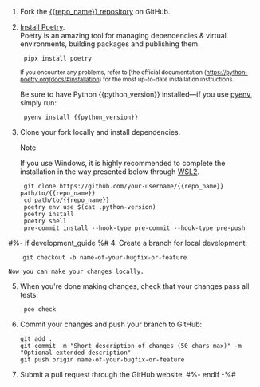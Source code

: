 1. Fork the [{{repo_name}} repository]({{repo_url}}) on GitHub.

2. [Install Poetry](https://python-poetry.org/docs/#installation).<br/>
Poetry is an amazing tool for managing dependencies & virtual environments, building packages and publishing them.

        pipx install poetry

   <sub>If you encounter any problems, refer to [the official documentation (https://python-poetry.org/docs/#installation) for the most up-to-date installation instructions.</sub>

   Be sure to have Python {{python_version}} installed—if you use [pyenv](https://github.com/pyenv/pyenv#readme), simply run:

        pyenv install {{python_version}}

3. Clone your fork locally and install dependencies.

   > [!Note]
   > If you use Windows, it is highly recommended to complete the installation in the way presented below through [WSL2](https://learn.microsoft.com/en-us/windows/wsl/install).

        git clone https://github.com/your-username/{{repo_name}} path/to/{{repo_name}}
        cd path/to/{{repo_name}}
        poetry env use $(cat .python-version)
        poetry install
        poetry shell
        pre-commit install --hook-type pre-commit --hook-type pre-push

#%- if development_guide %#
4. Create a branch for local development:

        git checkout -b name-of-your-bugfix-or-feature

    Now you can make your changes locally.

5. When you're done making changes, check that your changes pass all tests:

        poe check

6.  Commit your changes and push your branch to GitHub:

        git add .
        git commit -m "Short description of changes (50 chars max)" -m "Optional extended description"
        git push origin name-of-your-bugfix-or-feature

7.  Submit a pull request through the GitHub website.
#%- endif -%#